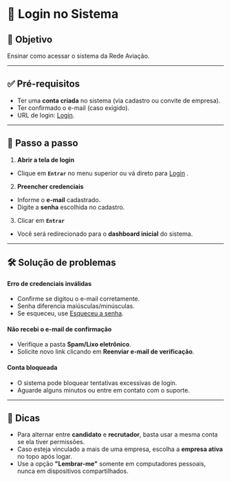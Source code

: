# 🔑 Login no Sistema

## 🎯 Objetivo

Ensinar como acessar o sistema da Rede Aviação.

---

## ✅ Pré-requisitos

- Ter uma **conta criada** no sistema (via cadastro ou convite de empresa).
- Ter confirmado o e-mail (caso exigido).
- URL de login: [Login](https://redeaviacao.com.br/login).

---

## 📝 Passo a passo

1. **Abrir a tela de login**

- Clique em **`Entrar`** no menu superior ou vá direto para [Login](https://redeaviacao.com.br/login) .

2. **Preencher credenciais**

- Informe o **e-mail** cadastrado.
- Digite a **senha** escolhida no cadastro.

3. Clicar em **`Entrar`**

- Você será redirecionado para o **dashboard inicial** do sistema.

---

## 🛠️ Solução de problemas

#### Erro de credenciais inválidas

- Confirme se digitou o e-mail corretamente.
- Senha diferencia maiúsculas/minúsculas.
- Se esqueceu, use [Esqueceu a senha](https://redeaviacao.com.br/forgot-password).

#### Não recebi o e-mail de confirmação

- Verifique a pasta **Spam/Lixo eletrônico**.
- Solicite novo link clicando em **Reenviar e-mail de verificação**.

#### Conta bloqueada

- O sistema pode bloquear tentativas excessivas de login.
- Aguarde alguns minutos ou entre em contato com o suporte.

---

## 👀 Dicas

- Para alternar entre **candidato** e **recrutador**, basta usar a mesma conta se ela tiver permissões.
- Caso esteja vinculado a mais de uma empresa, escolha a **empresa ativa** no topo após logar.
- Use a opção **"Lembrar-me"** somente em computadores pessoais, nunca em dispositivos compartilhados.
